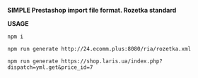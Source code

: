 **SIMPLE Prestashop import file format. Rozetka standard**

**USAGE**

```
npm i

npm run generate http://24.ecomm.plus:8080/ria/rozetka.xml

npm run generate https://shop.laris.ua/index.php?dispatch=yml.get&price_id=7
```
